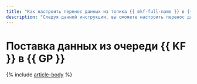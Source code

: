 ```yaml
---
title: "Как настроить перенос данных из топика {{ mkf-full-name }} в {{ mgp-full-name }}"
description: "Следуя данной инструкции, вы сможете настроить перенос данных из топика {{ mkf-full-name }} в {{ mgp-full-name }} с помощью сервиса {{ data-transfer-full-name }}."
---
```


# Поставка данных из очереди {{ KF }} в {{ GP }}

{% include [article-body](../../_tutorials/datatransfer/managed-kafka-to-greenplum.md) %}
